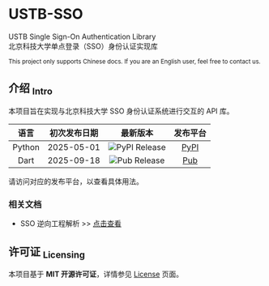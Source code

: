 USTB-SSO
==========
USTB Single Sign-On Authentication Library  
北京科技大学单点登录（SSO）身份认证实现库

<sup> This project only supports Chinese docs. If you are an English user, feel free to contact us. </sup>

## 介绍 <sub>Intro</sub>

本项目旨在实现与北京科技大学 SSO 身份认证系统进行交互的 API 库。

|  语言  | 初次发布日期 |    最新版本     | 发布平台 |
| :----: | :----------: | :-------------: | :------: |
| Python |  2025-05-01  | ![PyPI Release] |  [PyPI]  |
|  Dart  |  2025-09-18  | ![Pub Release]  |  [Pub]   |

[PyPI]: https://pypi.org/project/USTB-SSO
[PyPI Release]: https://img.shields.io/pypi/v/USTB-SSO?label=
[Pub]: https://pub.dev/packages/ustb_sso
[Pub Release]: https://img.shields.io/pub/v/ustb_sso?label=

请访问对应的发布平台，以查看具体用法。

### 相关文档

- SSO 逆向工程解析 >> [点击查看](docs/USTB-SSO.md)

## 许可证 <sub>Licensing</sub>

本项目基于 **MIT 开源许可证**，详情参见 [License](https://github.com/isHarryh/USTB-SSO/blob/main/LICENSE) 页面。
